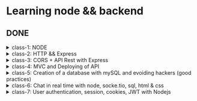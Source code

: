 # Learning node && backend

## DONE

<details>
  <summary>class-1: NODE</summary>
  <ol start="0">
    <li>
      <details>
        <summary>CommonJS and Modules && Paint with colors the terminal without dependencies</summary>
          <ul>
           <li>How to import and export commonjs files and modules</li>
           <li>How to paint with color, background color, and text changes on terminal</li>
          </ul>
      </details>
    </li>
    <li>
      <details>
        <summary>OS info</summary>
          <ul>
           <li>OS Info from <code>node:os</code> </li>
           <li>It can be access to: platform, release, architecture, cpu, free memory, total memory and more </li>
          </ul>
      </details>
    </li>
    <li>
      <details>
        <summary>FS stat: isFile, isDirectory, isSize</summary>
          <ul>
           <li>Can now if a something is a file, is directory, the size with <code>node:fs</code></li>
          </ul>
      </details>
    </li>
    <li>
      <details>
        <summary>Read a file: sync, callback, promisify</summary>
          <ul>
           <li>Can read a file sync, with callbacks and using promisify</li>
           <li>Caveat 🟨: only tested with <code>.txt</code> files</li>
          </ul>
      </details>
    </li>
    <li>
      <details>
        <summary>Read a file: IIFE, promises-then, async await (sequential), async await (parallel)</summary>
          <ul>
           <li>Can read a file sync, with IIFE, promises-then, async await (sequential), async await (parallel)</li>
           <li>Caveat 🟨: only tested with <code>.txt</code> files</li>
          </ul>
      </details>
    </li>
    <li>
      <details>
        <summary>Path, with <code>node:path</code> is possible to: </summary>
          <ul>
           <li>Know the path separator for your actual OS</li>
           <li>Get the absolute ir relative path</li>
           <li>Know if a route is relative or absolute</li>
           <li>Know the file name from a given route</li>
           <li>Know the file extention from a file</li>
           <li>Know the file plus extension from a given route</li>
          </ul>
      </details>
    </li>
    <li>
      <details>
        <summary>LS: promises, promises-then</summary>
          <ul>
           <li>This is a app that list the files from this folder in a promisify way and in a Sync way</li>
          </ul>
      </details>
    </li>
    <li>
      <details>
        <summary>Process: how to take arguments by terminal</summary>
          <ul>
           <li> The <code>process.argv</code> give you access to argumentos of entry: with this you can configure things in the command line, if you made an API and you want put configurations there passing arguments to it. This is an array</li>
           <li>With <code>process.on("exit", callback)</code>can do things when the process end, of the process, specific errors, and so son</li>
           <li>The <code>process.cwd()</code> is the Current work directory (cwd): says where which folder we are running the process, not where is the file but from which folder the command was executed to run the file </li>
           <li>The problem with <code>node</code> is it can access to <code>.env</code> variables leading acccess to too many power like deleting files, for example</li>
          </ul>
      </details>
    </li>
    <li>
      <details>
        <summary>LS advance: thenable, async await, arguments, prompt</summary>
          <ul>
           <li>More advance <code>ls</code>with a thenable, async await, arguments and prompts on terminal</li>
          </ul>
      </details>
    </li>
    <li>
      <details>
        <summary>Http server</summary>
          <ul>
           <li>Creation of a http server only with <code>node</code></li>
          </ul>
      </details>
    </li>
    <li>
      <details>
        <summary>Free port method</summary>
          <ul>
           <li>Method to get a free port if the desired is used</li>
          </ul>
      </details>
    </li>
  </ol>
  
</details>


<details>
  <summary>class-2: HTTP && Express</summary>
  <ol>
    <li>
      <details>
        <summary>HTTP Server</summary>
          <ul>
           <li>HTTP is one of many protocols that are useful to transfer some type of data. In this case HTTP means HyperText Transfer Protocol (HTTP). This is the most used on internet to transfer data, specially web pages. Examples: 
           <ul>
             <li>A user have some device (a phone) and wants to reach some content. In order to reach it the user should make a request. The request have a: 
             <ul>
               <li>
                 url (where are you making the request)
               </li>
               <li>
                 headers (aditional information about the request like tokens, type of data we are especting to receive, we can send the cookies). Those are optional
               </li>
               <li>
                 the method (the type fo request: GET —to request— or POST —to send— or others)
               </li>
               <li>
                 and sometimes we send a body (data we want to send)
               </li>
             </ul>
             </li>
             <li>
               The request reach a Server. The server will process it the request with everything sent from the user (it will go to a database, treath the data). That process will take some time (unknow time) and when this finish it will send a response to the user.
             </li>
             <li>The request and the response have different data and this is critical to understand how all of this work. Every part have to send different data</li>
             <li>The data that the response have is:
               <ul>
                 <li>statusCode (200, 404, 500, etc)</li>
                 <li>body of the response: this are actually the data that you asked</li>
                 <li>headers</li>
               </ul>
             </li>
             <li>After receiving the data, the conextion should be closed unleass some header will say that it should keep open</li>
            </ul>
           </li>
           <li>Caveats 🟨:
             <ul>
               <li>With the statusCode: in reality this is in the header but is important this to be alone because when the headers is writen first the statusCode is writen and after that the headers</li>
               <li>The HTTP protocol historically had so many security problems and therefore exist the HTTPS protocol. This can be used on localhost but is too complicated and it require a certification. Right now we are going to focus on the HTTP and the API. Another problem is having a service on HTTP on localhost that works correctly but when you deploy it you wrapp that in a service that use HTTPS, therefore interanally is HTTP but is wrapped in HTTPS so everything is encrypted and it doesn't have any problems</li>
               </ul>
             </li>
             <li>
               Status code:
               <ul>
                 <li>
                   From 100 to 199: Informational
                 </li>
                 <li>
                   From 200 to 299: Success
                 </li>
                 <li>
                   From 300 to 399: Redirection
                 </li>
                 <li>
                   From 400 to 499: Client error. The client tried: enter to a page that doesn't exist; send data in a wrong format; it doesn't have permission to access to something
                 </li>
                 <li>
                   From 500 to 599: Server error
                 </li>
                 <li>
                   Recommended source: <a href="https://developer.mozilla.org/en-US/docs/Web/HTTP/Status">https://developer.mozilla.org/en-US/docs/Web/HTTP/Status</a>
                 </li>
               </ul>
             </li>
             <li>
               Typical statusCode:
               <ul>
                 <li>
                   200: OK. This is the default, it can be omitted if everything goes okay
                 </li>
                 <li>
                   301: Moved permanently. The resource of this direction was moved to 
                 </li>
                 <li>
                   400: Bad request
                 </li>
                 <li>
                   404: Not found
                 </li>
                 <li>
                   500: Internal server error. This is a tricky one because you will not know exactly what happened
                 </li>
               </ul>
             </li>
             <li>
               Buffer data on the file <code>class-2/1.http.js</code>:
               <ul>
                 <li>
                   The "data" second argument here is a Buffer. A Buffer is a global class in nodejs that is useful to work with binary data: a when a .txt file or an image is received by nodejs is readed they binary data and is stored, temporary, in some place of the physical memory to work with them.
                 </li>
                 <li>
                   Before the read of the data nodejs doesn't know what it is: an image, a text or other, is just a binary data. The nodejs know that is an image when reach the "else" where the header is set to "Content-Type: image/<code>extension</code>". Here the codification magic happen: the browser know is an image because the Content-Type setted. 
                 </li>
                 <li>The buffers are useful to work with files, images, criptography and anything that is not plain text or jsons. Those are critical when you want to work with data transmision because how to file are readed or to received through the network</li>
               </ul>
             </li>
          </ul>
      </details>
      <li>
      <details>
        <summary>Routing</summary>
        <ul>
          <li>In commonJS you can import json data directly and use it</li>
          <li>Methods of routing:
            <ul>
              <li>GET: To get data</li>
              <li>HEAD: Is exactly the same as get but without the responding of the body. Is usually used to know if the user have permission to access to some content</li>
              <li>POST: To create data</li>
              <li>PUT: To update data, this replace the content</li>
              <li>PATCH: To modifiy partially some data</li>
              <li>DELETE: To delete data</li>
              <li>OPTIONS: This is used to know which communication are available for the target resource. This is usually the problem we have on CORS on browser. The browser make a request to a server and this server send a response with the type of comunication allowed. The OPTION return the headers CORS</li>
            </ul>
          </li>
          <li>Caveats 🟨:
            <ul>
              <li>There's some discusión about the use of POST versus PATCH. Search it</li>
            </ul>
          </li>
          <li>In this class the file api.http was used</li>
        </ul>
      </details>
      <li>
        <details>
          <summary>Express</summary>
          <ul>
            <li>When you use express it add some header call X-Powered-By with the value of "Express". This could lead to security problems because everyone can know te technology you are using and try to exploit vulnerabilities there. is recommended to disable this with «app.disable("x-powered-by")»</li>
            <li>One of the magic thing of express is the use of middleware. This can be used to extract cookies, validate if the user is logged, extract the data from json or any type of logic. Is something previous to to do before it arraive to the request. When it's done it call the «next()» method to continue. The middleware is executed between the request and the response</li>
            <li>
              Middleware: 
              <ul>
                <li>You can decide to which request the middleware will affect. For example:
                <ul>
                  <li>app.use("/pokemon/*", fn) → All the requests that start with "/pokemon/*" will be affected</li>
                <li>app.use("/", fn) → Only the request on home will be affected</li>
                <li>app.use(fn) → All the routes will be affected. This is the usual behavior</li>
                </ul>
                </li>
              </ul>
              <ul>
                <li>The middleware can be used also for specific methods: only for GET, only for POST</li>
              </ul>
              <ul>
                <li>Caveats 🟨:
                  <ul>
                    <li>You shouldn't forget the final «next()» method because if you forget it will wait infinitely for the next request</li>
                    <li>A middleware can be used at first, in between or at last. The concept of this is "be in the middle" but technically the «app.use()» can be used as a middleware anywhere. Is like a proxy, intercep the request to respond it later. A proxy and a middleware intercep a request but the final goal is different: the Proxy will have the responsibility of orchestration but the Middleware will do that and apply some logic or task into it. A Middleware could reject a request</li>
                  </ul>
                </li>
              </ul>
            </li>
            <li>On Express the method <code>app.use(express.json())</code> ccan be used to make something a json. See the file <code>class-2/3.express.js</code> on line <code>33</code> to learn it</li>
            <li>Express allow you to use the route first and the callback after</li>
            <li>In the post, everything is the same as nodejs</li>
            <li>The calls of <code>app.*</code> is dependendat on the order</li>
            <li>The API <code>app.liste</code> is the same as nodejs</li>
          </ul>
        </details>
      </li>
      </li>
    </li>
    </details>
    
<details>
  <summary>class-3: CORS + API Rest with Express</summary>
  <ol>
    <li>
    <details>
      <summary>API REST</summary>
      <ul>
        <li>
          REST mean: Representational State Transfer an Software Architecture (not a framework, not a library, not an idea, not a pattern)
        </li>
        <li>
          Was created to transfer data specially on web
        </li>
        <li>
          Was created on the 2000 year by Roy Fielding
        </li>
        <li>
          Principals features on REST:
          <ul>
            <li>
              Scalability
            </li>  
            <li>
              Simplicity
            </li>  
            <li>
              Visibility
            </li>  
            <li>
              Portability
            </li>  
            <li>
              Realiability
            </li>  
            <li>
              Easy to modify
            </li>  
          </ul>
        </li>
        <li>
          All Software Architecture should achieve a goal with some principals that can sustain over time the best possible way and simplify the creation of that piece of software. This is the goal of every Software Architecture
        </li>
        <li>
          Fundamentals on REST:
          <ul>
            <li>Resources: everything here is a resource (a user, book, some publication, an image or a collection of this resources, a list of users, books, and so on). Every resource will be identified with an URL</li>
            <li>Methods: what kind of action you want to do with the resource. This could be GET, POST, PUT, PATCH, DELETE, HEAD, CONNECT and TRACE. The most common actions made here are the "CRUD" → Create (POST), Read (GET), Update (PUT or PATCH), Delete (DELETE)</li>
            <li>Representation: This is how the resource is represented: the most common representation is JSON but is not mandatory, this could be also XML, HTML, CSV, etc. The client decide which representation be the resource, having none restriction on the format. One client can ask for a JSON while other client can ask for a XML representation</li>
            <li>Stateless: every request to the server should contain all the neccesary data to understand that request. This mean the server should not be able to remember anything about the request. For example it cannot save how many calls have been made to the server, it have to make pagination or not, that data should be always on the URL of the request. Sometimes some data can be save to help the client but in that case the REST architecture will be break. Another case is when we have some database on the backend.</li>
            <li>Unified interfaz: this is difficul to break it but it means that the interfaz between client and server should be consistent for every interaction. The URLs should always do the same, should always be called the same</li>
            <li>Separation of concepts: components of client and server should be separated. This allow the server and the client evolve independently</li>
          </ul>
        </li>
        <li>Caveat 🟨:
          <ul>
            <li>Sometimes you can make some API that is not REST, another architecture exist (like SOAP or GraphQL). Some people think that an API that return a JSON is immediately a REST API but it is not always the case</li>
            <li>Resources: sometimes you can decide to identify the resources with a path on the URL or with some queries. It will depend on the specific use case you want to achieve</li>
          </ul>
        </li>
      </ul>
    </details>
    <li>
      <details>
        <summary>Express use path-to-regex</summary>
        <ol>
          <li>Is possible to put regex in the URL but express use this library: path-to-regex, like this <code>app.get("/movies/:id", fn)</code>
          </li>
          <li>Is possible to use <code>/movies/:id/:couldBeMore/*:andAsMuchAsYouWant</code> where the <code>:id</code>, <code>:couldBeMore</code>, <code>:andAsMuchAsYouWant</code> and <code>*</code> are part of the URL separated by an slash. Is your decition using it this way or making them query params</li>
          <li>Everytime you can, use path-to-regex because make the regex by you can lead into problems</li>
          <li>To know more check the github repository of <a href="https://github.com/pillarjs/path-to-regexp">pillarjs</a> or the <a href="https://expressjs.com/en/guide/routing.html">express explanation in their documentation</a>r></li>
        </ol>
      </details>
      </li>
      <li>
        <details>
          <summary>POST, PATCH, PUT and Schema (Zod)</summary>
          <ul>
            <li>To Understand the POST: You have to work all the time in the same route, is not like you can put here `app.post("/create-movies", fn)`, this is because the Resource is defined by the URL and is the verb which decide what's going to be done there: GET, POST, other</li>
            <li>ID on Post: <code>crypto.randomUUID()</code></li>
            <li>With Zod: You can validate the data with the method "parse" or you can use "safeParse". With "safeParse" you will have a object result with data or errors. You can even use the safeParseAsync to avoid blocking the request return movieSchema.parse(objectToValidate)</li>
            <li>On the error of the validation of schema (Zod):
              <ul>You can pass here a 422 instead a 400:
                <li>
                  The 400 status code is because the client did something to lead on this error: sintaxis error, the data sent was not correct. The important thing here is: the client cannot do a new request without modifications
                </li>
                <li>Other approach is 422: the server understood the request, type of content but the sintaxis of the resource was not possible to created because some validation or instruction was not correct. The same as the previous: client will not be able to make another request is it not change something </li>
                <li>Final though, use anything you want  </li>
              </ul>
            </li>
            <li>Remember, a REST API don't save data by their own. For that, use a database </li>
            <li>Idempotence and differences between POST, PUT and PATCH:
              <ul>
                <li>Idempotence: is the property of realize an action several times and even though achieve the same result as you would  get with the first try. Pure functions are idempotent. This property talk about the inner state of something. Now the methods</li>
                <li>Purpose of POST: create a new element/resource on server
                  <ol>
                    <li>On URL: `/movies`</li>
                    <li>Idempotence: this is not idempotente because every time you call this method a new resource is created</li>
                  </ol>
                </li>
                <li>Purpose of PUT: update an existing element/resource on server o create it if it doesn't exist
                  <ol>
                    <li>On URL: `/movies/:id` → `/movies/123-456-789`</li>
                    <li>Idempotence: this is idempotente the bast majority of the time, but it could not be sometimes</li>
                  </ol>
                </li>
                <li>Purpose of PATCH: update partially an existing element/resource on server
                  <ol>
                    <li>On URL: `/movies/:id` → `/movies/123-456-789`</li>
                    <li>Idempotence: this is not idempotente ithe bast majority of the time, but it could be sometimes</li>
                  </ol>
                </li>
              </ul>
              <li>One question, is it danger to create the ID from outside? The answer: it could be but this will depend of the context of the application. For example, sometimes this ID can come from outside: the email of an user for example or other thing that will identify that person as unique in the analog world</li>
            </li>
          </ul>
        </details>
      </li>
      <li>
        <details>
            <summary>CORS: Cross Origin Resource Sharing</summary>
            <ul>
              <li>This only works on browsers not in servers. The CORS is a mechanism that restrict if a resource can be used on some origin. The browsers make the request to this resource. Here the browser on origin <code>http://localhost:8080/</code> aka <code>mywebsite.com</code> ask to <code>http://localhost:3000</code> aka <code>API.com</code> <i>Is true that <strong>mywebsite.com</strong> who is not you (of course the browser ask in this situation, if would not, it would not ask) is able to get resources from <strong>API.com</strong>?</i></li>
              <li>When this is not possible the way from the API to say <strong>no</strong> is with the <strong>lack of headers</strong></li>
              <li>This problem can only be solved in the backend: on the API, on proxy, in the router or on anything that can add the required header. Who should add that header? For now that's not important</li>
              <li>The way to to solve this in express is adding this to the routes you want to enable <code>res.header("Access-Control-Allow-Origin", "http://localhost:8080")</code>. In this case <code>http://localhost:8080</code> would be <i><strong>mywebsite.com</strong></i></li>
              <li>You can also replace the specific <code>http</code> site for this <code>*</code>, to enable all the request for anyone</li>
              <li>Here is very possible that you don't know would be the origin, it would be <code>3000</code>, <code>8080</code>, <code>4500</code>, <code>1234</code>? So, the solution for this could be:
                <ul>
                  <li>Detect the origin and decide what to do. For example, you can have a list of <code>ACCEPTED_ORIGINS</code></li>
                </ul>
                <li>
                  A caveat here 🟨: the <code>origin</code> header is not always sent by the browser. This is not send by the browser when the request is from the same origin. This mean, if I'm in the <code>http:localhost:3000</code> and I make a request to <code>http:localhost:3000</code> no <code>origin</code> header will sent
                </li>
                <li>Exist simples and complex methods with CORS:
                  <ul>
                    <li>Simples: <code>GET</code>, <code>HEAD</code> and <code>POST</code>
                    </li>
                    <li>Complex: <code>PUT</code>, <code>PATCH</code> and <code>DELETE</code>
                      <ul>
                        <li>This methods have something call <code>Preflight</code>, this mean that you need to add a call with the method <code>OPTIONS</code> in order to make them acceptable</li>
                      </ul>
                    </li>
                  </ul>
                </li>
                <li>
                  At the end the problem with <code>CORS</code> is a problem of headers. You should be able to use <code>res.header("Access-Control-Allow-Origin", origin)</code> and <code>res.header("Access-Control-Allow-Methods", "GET, POST, PUT, PATCH, DELETE")</code> to solve it in the correct place: in the middleware and/or where the request is made
                </li>
                <li>Is it possible to solve this using express or you can use a third party library call <code>cors</code>. Check the <code>app.js</code> file to check how to use it. One caveat 🟨 with that solution: it will solve adding an <code>*</code> to everything. In order to make that library behave as the native approach you have to pass it some options</li>
              </li>
            </ul>
        </details>
      </li>
    </li>
  </ol>
</details>

<details>
  <summary>class-4: MVC and Deploying of API</summary>
  <ol>
    <li>
      <details>
        <summary>Environmental variables</summary>
        <ul>
          <li>This should be always on <code>UPPERCASE</code></li>
          <li>On express it can be used like this to deploy it on some service: 
            <ol>
              <li><code>const PORT = process.env.PORT ?? 3000</code></li>
              <li><code>app.listen(PORT, () => { console.log(`Server listening on port http://localhost:${PORT}`)})</code></li>
            </ol>
          </li>
        </ul>
      </details>
    </li>
    <li>
      <details>
        <summary>Configuration on hosting</summary>
        <ul>
          <li>Normally the host ask you for a <code>start</code> script on the <code>package.json</code> to run the file or maybe it will ask on the configuration</li>
        </ul>
      </details>
    </li>
    <li>
      <details>
        <summary>ESModules</summary>
        <ul>
          <li>In order to use the ESModules instead the commonJS approach, you can go into your package.json and add this <code>"type": "module"</code>. With that you will be able to use the ESModules without change the extension of the files. But at the same time, you will not be able to use the commonJS approach without change the extension of the file</li>
          <li>When you import some module is a good practice put the extention, like this <code>import { QUERY_KEYS, moviesQueryParams } from "./utils/moviesQueryParams.js"</code>. As developer we are bas used to not put the extension at the end, because we are lazy, because TypeScript, because builders</li>
          <li>On ESModules import json is not allow directly <code>import allMoviesJSON from "./data/movies.json"</code> you can do it with different approaches:
            <ul>
              <li><code>import allMoviesJSON from "./data/movies.json" assert { type: "json" }</code> → This is not recommended because the <code>assert</code> will stop work at some point</li>
              <li><code>import allMoviesJSON from "./data/movies.json" with { type: "json" }</code> → Change the <code>assert</code> for <code>with</code> </li>
              <li>
                <ol>
                  <li><code>import fs from "node:fs"</code></li>
                  <li><code>const allMoviesJSON = JSON.parse(fs.readFileSync("./data/movies.json", "utf-8"))</code></li>
                </ol>
              </li>
              <li>
                Recommended (until the import of JSON will be native on ESModules): create a require (this is more performante)
                <ol>
                  <li><code>import { createRequire } from "node:module"</code></li>
                  <li><code>const require = createRequire(import.meta.url)</code></li>
                  <li><code>const allMoviesJSON = require("./data/movies.json")</code></li>
                </ol>
              </li>
            </ul>
          </li>
        </ul>
      </details>
    </li>
    <li>
      <details>
        <summary>MVC: Model, View, Controller</summary>
        <ul>
          <li>Exist some debate if the MVC is a <code>Design Pattern</code> or a <code>Architecture Patterns</code>. It seems more like an architecture. Nonetheless, it doesn't explain everything because it doesn't tell you how to implement the <code>View</code></li>
          <li>This is highly used on web and mobile applications but other frameworks also work like this, like <code>ruby on rails</code>, <code>Django</code>, <code>ASP.net</code> and others</li>
          <li>
            This architecture forces you to separate the application in three main component that work togheter, the Mode, the View and the Controller
          </li>
          <li>
            Exist several iteration of this architecture. But the one we going to see here is the most classic one
          </li>
          <li><code>Model:</code>
           <ul>
            <li>This is the logic of the business, the data structure, inner rules of the business</li>
            <li>
              This is in charge of access the database, update the data, check if the integrity of the data are correct (for example, if you try to create and ID, that ID shouldn't exist)
            </li>
           </ul>
          </li>
          <li><code>View:</code>
           <ul>
            <li>This is the most important part for the user: with this the user will interact because the user cannot interact with the Model neither the Controller</li>
            </ul>
          </li>
          <li><code>Controller:</code>
           <ul>
              <li>This is an intermediary between the Model and the View, this respond to the entries of the user every time they make on. This part of the application is responsable for know what to do with the model. Is like an Orchestrator</li>
            </ul>
          </li>
          <li>
              This three parts should work togheter. First the controller will ask for data to the <code>Model</code>, the model will return the data to the <code>Controller</code> and after that it will init the <code>View</code>. After that the user throught the <code>View</code> will interact wanting something happen. With that interact of the user the <code>Controller</code> will act asking for the correct data to the <code>Model</code>, generally speaking having the <code>CRUD</code> approach here with them
          </li>
          <li>
            Remember here, from the <code>View</code> is not possible to interact directly with the <code>Model</code>. But is possible indirectly because the user, at the end, make some request to the <code>Model</code> through the <code>Controller</code>
          </li>
          <li>
            The advantage of this is the separation of the responsabilities on the application, specially the Logic of the Business (<code>Model</code>), because this is the most important thing on the application when it have to connect to a database. This will help to scalability and test, to name some
          </li>
          <li>Examples:
            <ul>
              <li><code>View</code>:
                <ul>
                  <li><code>React</code></li>
                  <li><code>Vue</code></li>
                </ul>
              </li>
              <li><code>Controller</code>:
                <ul>
                  <li><code>Express</code></li>
                  <li><code>DJango</code></li>
                </ul>
              </li>
              <li><code>Model</code>:
                <ul>
                  <li><code>mySQL</code></li>
                  <li><code>mongoDB</code></li>
                  <li>Local</li>
                </ul>
              </li>
            </ul>
          </li>
          <li>
            The goal is have black boxes that interact with each other. Each one should know how to interact with the other but it doesn't whould know how them interanally make their things. This is the key of architecture and clean code: separation of by layers, separation of concepts
          </li>
          <li>
            In the code is not neccesary that the <code>Model</code> and the <code>Controll</code> share the same names for the methods. Even sometimes you will need to call more than one <code>Model</code> from the <code>Controller</code>
          </li>
          <li>Validations:
            <ul>
              <li>This happend along all the aplication: <code>Model</code>, <code>View</code>, <code>Controller</code> but is made in different ways depending on the category</li>
              <li><code>Controller</code>: usually here the validation is of format and coherence of the data received, to be possible to be procesed before send it to the <code>Model</code>. When it comes from the input from the user, is a good thing to validate the data before to send it to the <code>Model</code>. With this validation you allow the data is correct to be used or to avoid attacks</li>
              <li><code>Model</code>: usually the validation here are for the business rules, data coherence, data persistant in the database and others like check the ID</li>
              <li>The <code>View</code> is the most useless for the business logic but is the most important in terms of user experience</li>
              <li>Is debatable if the <code>Model</code> can have some method that say which field allow and with wich type, like a integer, a string and so son. That method can be exported into the <code>Controller</code> to make the validation there. Here the validation will stay apply in the <code>Model</code> but it will be used, also, by the <code>Controller</code> </li>
              <li>With this said: validation on <code>Model</code> and <code>Controller</code> are mandatory, validations on <code>View</code> are optional (very interesting)</li>
            </ul>
          </li>
        </ul>
      </details>
    </li>
    <li>
      <details>
        <summary>Difference between <code>Design Pattern</code> and <code>Architecture Pattern</code></summary>
        <ul>
          <li>The <code>Design Pattern</code>: is an easy, repeteable, to solve something specific in a part of the code. For example:
            <ol>
              <li>Pattern Observer</li>
              <li>Pattern Factory</li>
              <li>Pattern Modules</li>
            </ol>
          </li>
          <li>The <code>Architecture Pattern</code> has to do with all your application: how to implement everything</li>
          <li>The architecture on software development make sense when you work on business with products or services. In order to be a Software Engineering, you need to create products that scale, be maintainable and work</li>
        </ul>
      </details>
    </li>
  </ol>
</details>

<details>
  <summary>class-5: Creation of a database with mySQL and evoiding hackers (good practices)</summary>
  <ul>
    <li>A database is a collection of data interrelated and saved without unnecessary redundancy</li>
    <li>All database should allow insertion, modification and delete of data </li>
    <li>There's two type fo data in a database:
      <ul>
        <li>Date from users: created by the user</li>
        <li>Data of the system: data that the database use for their management. For example: which user have access to the database</li>
      </ul>
      </li>
    <li>
      The characteristics of a database:
      <ul>
        <li>Versatile: depending of the user and application, it should behave acordly</li>
        <li>Performance: should have the enough speed for every client that make request to the database</li>
        <li>Low redundancy: should be the lowest possible</li>
        <li>High access capacity to gain the most possible time on requests</li>
        <li>High index of integrity: if any amount of user try to use the database, this should not fail for create new data, have redundancy or for slow updating</li>
        <li>Very high security and privacy. This taking in mind not only the software but also the hardware: fire, stealing, and so on</li>
        <li>Should receive periodic updates to avoid obsolescence</li>
      </ul>
    </li>
    <li>
      User should not know how the data is organized and saved. Becuase of this the data should be presented to the user in a easy way to be interpreted y modified. With this: exist three principals levels on for the user interact with the database:
      <ul>
        <li>Intern level: closest level for the physical storage. It allow to write like is in the computer. Here you have the configuration files: files that have the data, direction of the files and organization</li>
        <li>Conceptual level: The data that will be used is presented without having in mind the Intern Level.</li>
        <li>Extern level: the closest to the user. Here the data that the user want is writen (totally or partially)</li>
      </ul>
      A database can have only one Intern Level, only one Conceptual level but many External Levels
    </li>
    <li>The data within a database are naturally related, for example: a product belong a category and is associated with multiple tags. The term for this is <code>Relational Database</code></li>
    <li>A <code>Relational Database</code> is like a spreadsheet: a <code>table</code> is a page, that contain <code>columns</code> and <code>rows</code>. A <code>table</code> can relate to another <code>table</code> using various type of relationships like <code>one-to-one</code> and <code>one-to-many</code> </li>
    <li>What is <code>SQL</code>
      <ul>
        <li>The acronmyn <code>SQL</code> stands for <b>Structured Query Language</b>. This is the standarized language to access the database </li>
        <li><code>SQL</code> is composed of three parts:
          <ol>
            <li><b>Data Definition Language</b> (<code>DDL</code>): includes statements for defining the database and its objects such as tables, views, triggers, stored procedures, etc</li>
            <li><b>Data Manipulation Language</b> (<code>DML</code>): contains statements for updating and querying data</li>
            <li><b>Data Control Language</b> (<code>DCL</code>): allows you to grant permissions to users to access specific data in the database</li>
          </ol>
        </li>
      </ul>
    </li>
    <li>Important <code>SQL</code> commands:
      <ul>
        <li><code>start transaction;</code>: this is for make changes without commit it. With this you can make changes safely without worring to mess it up. In this state you can use the <code>rollback</code> to revert the changes. And when you be happy with your changes, you can use the <code>commit;</code> in order to apply all the changes</li>
      </ul>
    </li>
    <li>What is <code>MySQL</code>
      <ul>
        <li>Is a robust database management system designed for managing relational databases. It is open-source software supported by <code>Oracle</code>, meaning that you can use <code>MySQL</code> without any cost. Additionally, you will have the flexibility to modify its source code to tailor it to your specific requirements</li>
        <li>When compared to other database software like <code>Oracle Database</code> or <code>Microsoft SQL Server</code>, <code>MySQL</code> is relatively easy to master</li>
        <li><code>MySQL</code> is versatile and can run on various platforms, including <code>UNIX</code>, <code>Linux</code>, and <code>Windows</code></li>
        <li><code>MySQL</code> is renowned for its reliability, scalability, and speed</li>
      </ul>
    </li>
    <li>In order to run some <code>sql</code> scripts you can:
      <ul>
        <li>Run a pluggin on vscode: <a href="https://marketplace.visualstudio.com/items?itemName=cweijan.vscode-mysql-client2" target="_blank">MySQL by Weijan Chen</a>, and this is the website <a href="https://database-client.com" target="_blank">database-client.com</a></li>
        <li>Or you can run by the <code>mySQL shell</code> following the nex steps:
          <ol>
            <li>
              Reach with the terminal the desired path or know the path of your file
            </li>
            <li>
              Once you get the path run this on the terminal to open the <code>mySQL Command Line Client</code>: <code>mysqlsh</code>
            </li>
            <li>
              You should explicty change use the <code>sql</code> shell with <code>\sql</code>
            </li>
            <li>
              Now be sure that you are connected to the actual server running <code>\c [user]@[host_name]</code>: example <code>\c root@localhost</code>. Maybe the terminal will ask you for a password
            </li>
            <li >
              Run the command <code>\. [name_of_script].sql</code> and done
            </li>
            <li value='6'>
                <strong>IMPORTANT:</strong> &#9889; Running the <code>sql</code> scripts this way will allow you to use the <code>SOURCE</code> command, that comes from the <code>mySQL Command Line Client</code> which will help you to upload and run other scripts files in a more efficient way
            </li>
          </ol>
        </li>
      </ul>
      <ul>
      </ul>
    </li>
    <li>Dependency Inyection
      <ul>
        <li>This is a <code>Design Pattern</code> to improve code efficiency eficciency, modularity, control, reusability and make the code testable. Also, the code is uncouple by design</li>
        <li>The basic idea is: a <code>object</code>, <code>class</code> or <code>function</code> can receive their dependencies from outisde and the inner behavior change depending on how this information is provided</li>
      </ul>
    </li>
  </ul>
  
</details>


<details>
  <summary>class-6: Chat in real time with node, socke.tio, sql, html & css</summary>
  <ul>
    <li>Available protocols
      <ul>
        <li><code>HTTP</code>: this is the more used on internet</li>
        <li><code>FTP</code></li>
        <li><code>DNS</code></li>
        <li><code>WebSockets</code>: usually real time chats use this protocol</li>
        <li>And many more...</li>
      </ul>
     </li>
     <li>What about <code>Transmission Control Protocol (TCP)</code>? This is for reliable delivery data packets
  </ul>
  <ul>
    <li>Difference between <code>HTTP</code> and <code>WebSockets</code>
      <ul><code>HTTP</code>
        <li>Stateless: this allow the resource be 'cacheable', this mean if you want something that is always the same, the request should return all the time the same resource, like some text or image. Usually this is the case</li>
        <li>Use cases: html, js, images, rest API (CRUD), unidirectional, cheap process with high latency</li>
        <li>Is not Event Driven</li>
      </ul>
      <ul><code>WebSockets</code>
        <li>Stateful: is not 'cacheable', is doesn't make sense some resource of a chat have this property</li>
        <li>Use cases: realtime, low latency data (high frequency communication), bidirectional information</li>
        <li>Is based on Events</li>
      </ul>
    </li>
  </ul>
  <ul> Making an real time chat:
    <li>With <code>HTTP</code>: the user make a request to the server and the server provide a response. Further responses will require more requests. This is basically how internet works. To achive a real time (chat) you should use something call "polling", this mean, every <code>x</code> amount of time you will ask to the server if you have new data to serve. This is not real time. The problem with this approach is every request contain so much information, not only what we want plus the latency.
      <ul>
        <li>Other way to make it <code>HTTP Server Events</code>: this is very interesting but remain unidirectional</li>
      </ul>
    </li>
    <li>With <code>WebSockets</code>: the user make an "Initial HTTP handshake", you tell to server "I want to initiate the data transfer, I'm using WebSockets" (is always the user who made the first conextion and is the server who decide to accept or not the conextion with WebSockets). After the first petition the conextion will persist with <code>WebSockets</code>, this mean the user can send data to the server at any time but also, the server can send data to the user at any time. The conextion can be closed by the user of by the server. The magic of a "real-time-something" happen when the conextion is live.</li>
    <li>Both, <code>HTTP</code> and <code>WebSockets</code> uses <code>TCP</code></li>
    <li>More advances concepts would be: multi, full, half duplex:
      <ul>
        <li>Full: Allows data to be transmitted in both directions simultaneously over a single connection. Example: <code>WebSockets</code></li>
        <li>Half: Data can be transmitted in both directions, but not simultaneously. Typically, one direction is active while the other is passive. Example: <code>HTTP</code> and <code>HTTP/2</code> </li>
        <li>Multi: The ability to transmit multiple streams of data over a single connection concurrently. Example: <code>HTTP/2</code></li>
      </ul>
       </li>
  </ul>
  
</details>

<details>
  <summary>class-7: User authentication, session, cookies, JWT with Nodejs </summary>
  <ul>
    <li>It's recommended to use third party libraries to manage all the authentication and authorization, but it's good to know the fundamentals</li>
    <li>Is recommended to avoid the use of <code>localStorage</code> at all cost, because: <strong>[Answer Pending]</strong>. Between all options, <code>cookies</code> are the better than <code>localStorage</code></li>
    <li>You can use the desktop program <a href="https://yaak.app/" target="_blank">Yaak</a> to make simple requests to the server, is an alternative to <strong>postman</strong></li>
    <li>Is it possible to use a <code>config.js</code> file to import and export all the things you need and have a more clean javascript file</li>
    <li>In <code>Nodejs</code> version <code>20.12.0</code> you can use this approach to load your <code>.env</code> file:

```js
//.env
PORT = 8888

//config.js
import { loadEnvFile } from "node:process"
loadEnvFile()
export const { PORT = 3000, OTHER_VARIABLES = "DEFAULT_IF_NOT_FOUND" } = process.env

//.index.js
import { PORT } from "./config.js"
```
  </li>
  <li>To work with a local databse, you can use the library <code>db-local</code></li>
  <li>To hash the password of users, yous can use the library <code>bcrypt</code>. Here is possible to use <code>bcrypt.hashSync(password, SALT_ROUNDS)</code> and you have to be aware, the codification is expensive because cryptography is expensive (to much calculation, this mean, use the time of the computer). How to improve this you can use it with promises, like this <code>await bcrypt.hash(password, SALT_ROUNDS)</code> </li>
  <li>When you return the data from the server to the client with the <code>login</code> endpoint you have to manage a <code>public user</code> that's going to be exposed in the client and a <code>private user</code> who is going to be used on the database. For this <code>typescript</code> is really useful</li> 
  <li>When the data is returned to the client, in the <code>source code</code> the data can be returned <strong>explitir</strong> or <strong>implicit</strong>, this would be the approach: <strong>Remove data you don't want on a object</strong> <code>const { password: _, ...publicUser } = user</code> or you can return only the data you want <code>return { user: user.username }</code></li> 
  <li>The important thing here is to make the hash, the validations on the server and also use <code>https</code>. You think "the client should hash before to send the data to the server" and this doesn't make sense because the server should make, again, the validation and the hash. Everything that is in the client is exposed to people and people can see what's the strategy you are using to save te data on the server. Therefore, the most important thing is the use of <code>https</code></li>
  <li>In the Frontend is not a big deal to cover the password because, if someone have access to the frontend, you are very fucked up. A different thing is that your request is intercepted, to avoid this interception you have to use some encrypted protocols (<code>https</code>, put the attention on the final <code>s</code> at the end of <code>http</code>)</li>  
  <li>One way to unhash some already hashed password is with brute force or with gigantic dictionaries, when someone already know a password they also known which is the hash. For example, the password <strong>012345</strong> could be, for some encrypted method, this: <strong>$2b$10$S9POdgd2JHftZPX8xqq/M.WS7JnmzIlkORGq4BQkX/.NcVniP7Jii</strong>. And you can generate those usual and knowed password to hashed and compare it. This job is already done with huge dictionaries out there. You can try a old hash generator in <a href="https://www.md5hashgenerator.com/" target="_blank" rel="noreferrer">MD5</a> and there you can see some password will generate always the same hash. Therefore, any hash method that use <strong>MD5</strong> should be avoided. In the case of use of the <strong>class-7: JWT</strong> the encrypted library <code>bcrypt</code> is used, with this the data is <strong>unintelligible</strong> and <strong>irreversible</strong> to hackers even if they know the hashing algorithm. In other words, is imposible to get the plain text hashed, like a password</li>    
  <li>The <code>bscrypt</code> library is recommended for hashing password, unlike <code>MD5</code>, <code>SHA1</code>, <code>SHA2</code>, and <code>SHA3</code> because this others are vulnerable when it comes to password security, but it can hash large amounts of data quickly </li>
  <li>While is true the use of <code>bscrypt</code> is good for hashing password this doesn't remove all the possible vulnerabilities, because of this users should use longer passwords thans shorter complex one</li> 
  <li>If the <code>endpoint</code> needs some sort of state, this is, it needs to be <code>idempotent</code> you should be use some database, like <code>redis</code></li>
  <li>
    <code>JSON Web Tokens (JWT)</code> 
    <ul>
      <li>
        The technology <code>JWT</code> can be use not only for the session of the user. This can be used to securely communicate and exchange data between two parties without the need for state. The token can then store that data. This allow to <strong>encode</strong>, <strong>decode</strong> and <strong>verify</strong> that the person or system is who they say they are 
      </li>
      <li>
        Parts of <code>JWT</code> are:
        <ul>
          <li>
            <strong>Header</strong>: contains the type of token and the algorithm.
          </li>
          <li>
            <strong>Payload</strong>: data completely encoded
          </li>
          <li>
            <strong>Signature</strong>, <strong>verify signature</strong> or <strong>footer</strong>: this part allow you to decode the token. Also, here you have to choose a "secret-word". This word should be come from a environmental variable. This is very very important. If the "secret-word" gets exposed everything is exposed
          </li>
        </ul>
      </li>
      <li>The idea is not to send all the data of the user in the token because the longer the payload, the longer the token</li>
      <li>In this class we are going to use the <code>JWT</code> to authentication without a state, a session on database. It allows you to have all the important information in the same token: when the token expire, which user is with the session initiated. This is very highly scalable, the database needed for this don't being huge. It have inter operativity (work in different languages, different platforms, different devices), is a open standard, works in any place, allow you to have security </li> 
      <li>In the a real world application the <code>JWT</code> should not be used in a <code>localStorage</code>, <code>sessionStorage</code> or any related thing. The <code>JWT</code> should be in a <code>cookie</code>, why? Because <code>cookies</code>:
        <ol>
          <li>Are a little bit more secure </li> 
          <li>Have less vulnerable to <strong>cross-site scripting</strong> attacks then <code>localStorage</code> or <code>sessionStorage</code>. To be fear, the plugins of the browsers can have access to your <code>cookies</code> and re write it. So, bear that in mind. So, is not 100% secure but is a one more layer of defense</li> 
          <li>Have a time of expiration. This is different from the alternatives of the <code>localStorage</code> and <code>sessionStorage</code>. You can emulate the expiration time on those other local options</li>
          <li>Can be configured to be sended through <code>https</code>. This allow for <code>encoded</code> and <code>authentifaction</code> of transmited data. This reduce the risk of the attack of <strong>the man in the middle</strong>, this is someone who intercept the message</li> 
          <li>Can be configured to be sended to domains that are only yours</li>
          <li>Make you less vulnerable to the <strong>Cross-Site Request Forgery</strong> or <strong>CSRF</strong></li>
          <li>Is easier to manage than <code>localStorage</code> and <code>sessionStorage</code> because the user doesn't have the responsability to manage the <strong>token</strong> anymore. You do this though the server. With this the interoperativity in different services are easier</li>
          <li>Finally, <code>cookies</code> are no perfect but are more secure than <code>localStorage</code> and <code>sessionStorage</code></li>
        </ol>
         </li>
         <li>The <strong>refresh token</strong> is not in this class. This <strong>refresh token</strong> is used primary in the client side, is not sended at any place </li>
    </ul>
  </li>
  
  
  
  </ul>
  
  
  </details>




